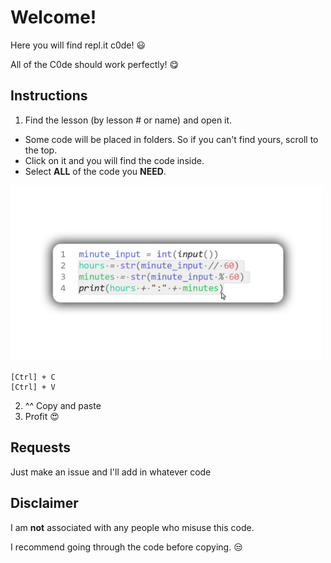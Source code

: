 # Welcome!
Here you will find repl.it c0de! :smiley:

All of the C0de should work perfectly! :yum:	

## Instructions
1. Find the lesson (by lesson # or name) and open it.
- Some code will be placed in folders. So if you can't find yours, scroll to the top.
- Click on it and you will find the code inside.
- Select **ALL** of the code you **NEED**.
<img src="images/Github-Copy.png" width="500">

```
[Ctrl] + C
[Ctrl] + V
```
2. ^^ Copy and paste
3. Profit :heart_eyes:

## Requests
Just make an issue and I'll add in whatever code

## Disclaimer
I am __not__ associated with any people who misuse this code. 

I recommend going through the code before copying. :unamused:
